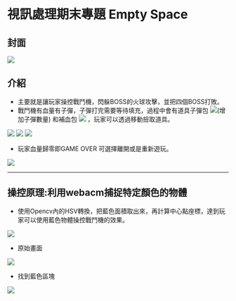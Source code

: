 # 視訊處理期末專題 Empty Space

## 封面
![](https://i.imgur.com/WJwpSnM.png)

## 介紹

- 主要就是讓玩家操控戰鬥機，閃躲BOSS的火球攻擊，並把四個BOSS打敗。
- 戰鬥機有血量有子彈，子彈打完需要等待填充，過程中會有道具子彈包 ![](https://i.imgur.com/bxkBYHi.png)(增加子彈數量) 和補血包 ![](https://i.imgur.com/TrOPjBr.png) ，玩家可以透過移動撿取道具。

![](https://i.imgur.com/BWl9aw2.png)
![](https://i.imgur.com/FneDLgD.png)
![](https://i.imgur.com/qjcle48.png)

- 玩家血量歸零即GAME OVER 可選擇離開或是重新遊玩。

![](https://i.imgur.com/u1QIC2X.jpg)

---
## 操控原理:利用webacm捕捉特定顏色的物體

- 使用Opencv內的HSV轉換，把藍色面積取出來，再計算中心點座標，達到玩家可以使用藍色物體操控戰鬥機的效果。

![](https://i.imgur.com/0n6O4gU.png)


- 原始畫面

![](https://i.imgur.com/8XbBTu5.png)

- 找到藍色區塊

![](https://i.imgur.com/YI8zuRC.png)


